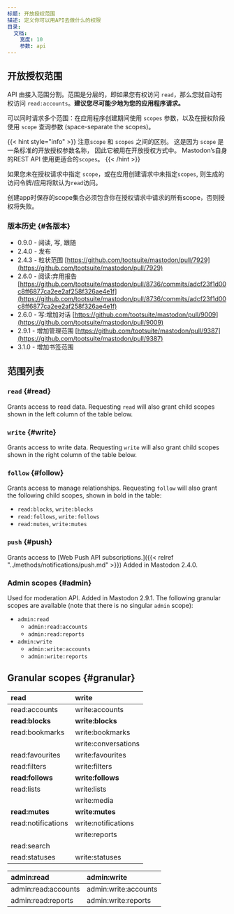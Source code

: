```yaml
---
标题: 开放授权范围
描述: 定义你可以用API去做什么的权限
目录:
  文档:
    宽度: 10
    参数: api
---
```


## 开放授权范围

API 由接入范围分割。范围是分层的，即如果您有权访问 `read`，那么您就自动有权访问 `read:accounts`。**建议您尽可能少地为您的应用程序请求。**

可以同时请求多个范围：在应用程序创建期间使用 `scopes` 参数，以及在授权阶段使用 `scope` 查询参数 \(space-separate the scopes\)。

{{< hint style="info" >}}
注意`scope` 和 `scopes` 之间的区别。 这是因为 `scope` 是一条标准的开放授权参数名称， 因此它被用在开放授权方式中。 Mastodon’s自身的REST API 使用更适合的`scopes`。
{{< /hint >}}

如果您未在授权请求中指定 `scope`，或在应用创建请求中未指定`scopes`, 则生成的访问令牌/应用将默认为`read`访问。

创建app时保存的scope集合必须包含你在授权请求中请求的所有scope，否则授权将失败。

### 版本历史 {#各版本}

- 0.9.0 - 阅读, 写, 跟随
- 2.4.0 - 发布
- 2.4.3 - 粒状范围 [https://github.com/tootsuite/mastodon/pull/7929](https://github.com/tootsuite/mastodon/pull/7929)
- 2.6.0 - 阅读:弃用报告[https://github.com/tootsuite/mastodon/pull/8736/commits/adcf23f1d00c8ff6877ca2ee2af258f326ae4e1f](https://github.com/tootsuite/mastodon/pull/8736/commits/adcf23f1d00c8ff6877ca2ee2af258f326ae4e1f)
- 2.6.0 - 写:增加对话 [https://github.com/tootsuite/mastodon/pull/9009](https://github.com/tootsuite/mastodon/pull/9009)
- 2.9.1 - 增加管理范围 [https://github.com/tootsuite/mastodon/pull/9387](https://github.com/tootsuite/mastodon/pull/9387)
- 3.1.0 - 增加书签范围

## 范围列表

### `read` {#read}

Grants access to read data. Requesting `read` will also grant child scopes shown in the left column of the table below.

### `write` {#write}

Grants access to write data. Requesting `write` will also grant child scopes shown in the right column of the table below.

### `follow` {#follow}

Grants access to manage relationships. Requesting `follow` will also grant the following child scopes, shown in bold in the table:

* `read:blocks`, `write:blocks`
* `read:follows`, `write:follows`
* `read:mutes`, `write:mutes`

### `push` {#push}

Grants access to [Web Push API subscriptions.]({{< relref "../methods/notifications/push.md" >}}) Added in Mastodon 2.4.0.

### Admin scopes {#admin}

Used for moderation API. Added in Mastodon 2.9.1. The following granular scopes are available \(note that there is no singular `admin` scope\):

* `admin:read`
  * `admin:read:accounts`
  * `admin:read:reports`
* `admin:write`
  * `admin:write:accounts`
  * `admin:write:reports`

## Granular scopes {#granular}

| read | write |
| :--- | :--- |
| read:accounts | write:accounts |
| **read:blocks** | **write:blocks** |
| read:bookmarks | write:bookmarks |
|  | write:conversations |
| read:favourites | write:favourites |
| read:filters | write:filters |
| **read:follows** | **write:follows** |
| read:lists | write:lists |
|  | write:media |
| **read:mutes** | **write:mutes** |
| read:notifications | write:notifications |
|  | write:reports |
| read:search |  |
| read:statuses | write:statuses |

| admin:read | admin:write |
| :--- | :--- |
| admin:read:accounts | admin:write:accounts |
| admin:read:reports | admin:write:reports |

